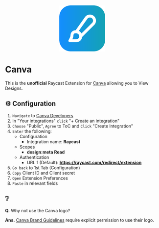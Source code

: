 <p align="center">
    <img src="./assets/extension_icon.png" height="150" />
</p>

# Canva

This is the **unofficial** Raycast Extension for [Canva](https://canva.com) allowing you to View Designs.

## ⚙️ Configuration

1. `Navigate` to [Canva Developers](https://www.canva.com/developers)
2. In "Your integrations" `click` "+ Create an integration"
3. `Choose` "Public", `Agree` to ToC and `Click` "Create Integration"
4. `Enter` the following:
    - Configuration
        - Integration name: **Raycast**
    - Scopes
        - **design:meta Read**
    - Authentication
        - URL 1 (Default): **https://raycast.com/redirect/extension**
4. `Go back` to 1st Tab (Configuration)
5. `Copy` Client ID and Client secret
11. `Open` Extension Preferences
12. `Paste` in relevant fields

## ❔

**Q.** Why not use the Canva logo?

**Ans.** [Canva Brand Guidelines](https://www.canva.dev/docs/connect/guidelines/brand/) require explicit permission to use their logo.